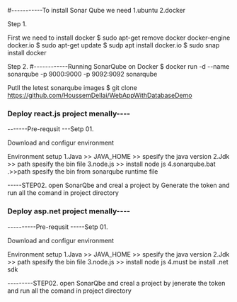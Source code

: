 #-----------To install Sonar Qube we need
1.ubuntu 
2.docker 

Step 1.

 First we need to install docker 
$ sudo apt-get remove docker docker-engine docker.io
$ sudo apt-get update
$ sudp apt install docker.io
$ sudo snap install docker

Step 2.
#------------Running SonarQube on Docker
$ docker run -d --name sonarqube -p 9000:9000 -p 9092:9092 sonarqube

Putll the letest sonarqube images
$ git clone https://github.com/HoussemDellai/WebAppWithDatabaseDemo


### Deploy react.js project menally----

-------Pre-requsit
---Setp 01.

Download and configur environment

Environment setup
1.Java >> JAVA_HOME >> spesify the java version
2.Jdk  >> path spesify the bin file
3.node.js >> install node js
4.sonarqube.bat .>>path spesify the bin from sonarqube runtime file


-----STEP02.
open SonarQbe and creal a project by Generate the token and run all the comand in project directory




### Deploy asp.net project menally----

----------Pre-requsit
-----Setp 01.

Download and configur environment

Environment setup
1.Java >> JAVA_HOME >> spesify the java version
2.Jdk  >> path spesify the bin file
3.node.js >> install node js
4.must be install .net sdk


---------STEP02.
open SonarQbe and creal a project by jenerate the token and run all the comand in project directory
